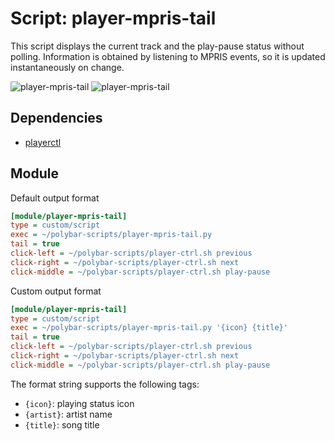 # Script: player-mpris-tail

This script displays the current track and the play-pause status without polling. Information is obtained by listening to MPRIS events, so it is updated instantaneously on change.

![player-mpris-tail](screenshots/1.png)
![player-mpris-tail](screenshots/2.png)


## Dependencies

* [playerctl](https://github.com/acrisci/playerctl)


## Module

Default output format
```ini
[module/player-mpris-tail]
type = custom/script
exec = ~/polybar-scripts/player-mpris-tail.py
tail = true
click-left = ~/polybar-scripts/player-ctrl.sh previous
click-right = ~/polybar-scripts/player-ctrl.sh next
click-middle = ~/polybar-scripts/player-ctrl.sh play-pause
```

Custom output format
```ini
[module/player-mpris-tail]
type = custom/script
exec = ~/polybar-scripts/player-mpris-tail.py '{icon} {title}'
tail = true
click-left = ~/polybar-scripts/player-ctrl.sh previous
click-right = ~/polybar-scripts/player-ctrl.sh next
click-middle = ~/polybar-scripts/player-ctrl.sh play-pause
```
The format string supports the following tags:

* `{icon}`: playing status icon
* `{artist}`: artist name
* `{title}`: song title
